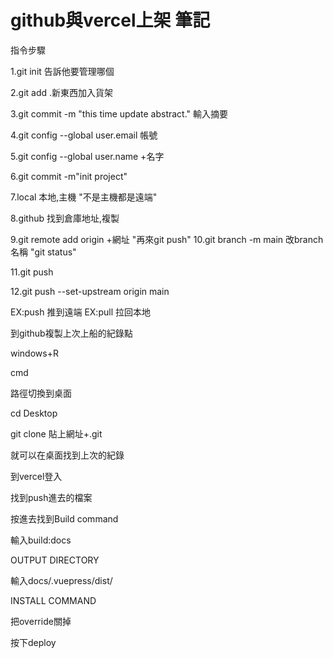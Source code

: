 # github與vercel上架 筆記

指令步驟

1.git init 告訴他要管理哪個 

2.git add .新東西加入貨架

3.git commit -m "this time update abstract." 輸入摘要

4.git config --global user.email 帳號

5.git config --global user.name +名字

6.git commit -m"init project"

7.local 本地,主機
"不是主機都是遠端"

8.github 找到倉庫地址,複製

9.git remote add origin +網址
"再來git push"
10.git branch -m main 改branch名稱
"git status"

11.git push

12.git push --set-upstream origin main

EX:push 推到遠端
EX:pull 拉回本地

到github複製上次上船的紀錄點

windows+R

cmd

路徑切換到桌面

cd Desktop

git clone 貼上網址+.git

就可以在桌面找到上次的紀錄

到vercel登入

找到push進去的檔案

按進去找到Build command

輸入build:docs

OUTPUT DIRECTORY

輸入docs/.vuepress/dist/

INSTALL COMMAND

把override關掉

按下deploy


